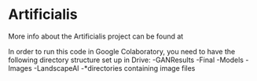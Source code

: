 # Artificialis

More info about the Artificialis project can be found at 

In order to run this code in Google Colaboratory, you need to have the following directory structure set up in Drive:
-GANResults
  -Final
  -Models
  -Images
-LandscapeAI
  -*directories containing image files
